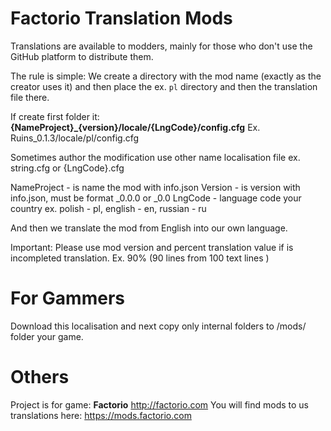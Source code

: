 # Factorio Translation Mods
Translations are available to modders, mainly for those who don't use the GitHub platform to distribute them.

The rule is simple:
We create a directory with the mod name (exactly as the creator uses it) and then place the ex. `pl` directory and then the translation file there.

If create first folder it:
<b>{NameProject}_{version}/locale/{LngCode}/config.cfg</b>
Ex. Ruins_0.1.3/locale/pl/config.cfg

Sometimes author the modification use other name localisation file ex. string.cfg or {LngCode}.cfg

NameProject - is name the mod with info.json
Version - is version with info.json, must be format _0.0.0 or _0.0
LngCode - language code your country ex. polish - pl, english - en, russian - ru

And then we translate the mod from English into our own language.

Important:
Please use mod version and percent translation value if is incompleted translation.
Ex. 90% (90 lines from 100 text lines )


# For Gammers
Download this localisation and next copy only internal folders to /mods/ folder your game.

# Others
Project is for game: <b>Factorio</b> http://factorio.com
You will find mods to us translations here: https://mods.factorio.com
